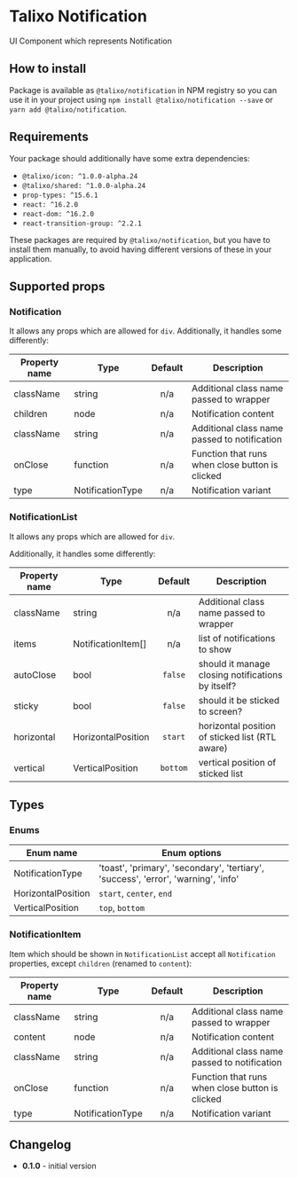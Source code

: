 # Talixo Notification

UI Component which represents Notification

## How to install

Package is available as `@talixo/notification` in NPM registry
so you can use it in your project
using `npm install @talixo/notification --save` or `yarn add @talixo/notification`.

## Requirements

Your package should additionally have some extra dependencies:

- `@talixo/icon: ^1.0.0-alpha.24`
- `@talixo/shared: ^1.0.0-alpha.24`
- `prop-types: ^15.6.1`
- `react: ^16.2.0`
- `react-dom: ^16.2.0`
- `react-transition-group: ^2.2.1`

These packages are required by `@talixo/notification`, but you have to install them manually,
to avoid having different versions of these in your application.

## Supported props

### Notification

It allows any props which are allowed for `div`. Additionally, it handles some differently:

Property name | Type             | Default | Description
--------------|------------------|:-------:|------------------------------------------------
className     | string           | n/a     | Additional class name passed to wrapper
children      | node             | n/a     | Notification content
className     | string           | n/a     | Additional class name passed to notification
onClose       | function         | n/a     | Function that runs when close button is clicked
type          | NotificationType | n/a     | Notification variant

### NotificationList

It allows any props which are allowed for `div`.

Additionally, it handles some differently:

Property name | Type               | Default  | Description
--------------|--------------------|:--------:|------------------------------------------------
className     | string             | n/a      | Additional class name passed to wrapper
items         | NotificationItem[] | n/a      | list of notifications to show
autoClose     | bool               | `false`  | should it manage closing notifications by itself?
sticky        | bool               | `false`  | should it be sticked to screen?
horizontal    | HorizontalPosition | `start`  | horizontal position of sticked list (RTL aware)
vertical      | VerticalPosition   | `bottom` | vertical position of sticked list

## Types

### Enums

Enum name          | Enum options
-------------------|--------------------------------------
NotificationType   | 'toast', 'primary', 'secondary', 'tertiary', 'success', 'error', 'warning', 'info'
HorizontalPosition | `start`, `center`, `end`
VerticalPosition   | `top`, `bottom`

### NotificationItem

Item which should be shown in `NotificationList` accept all `Notification` properties, except `children` (renamed to `content`):

Property name | Type             | Default | Description
--------------|------------------|:-------:|--------------------------------
className     | string           | n/a     | Additional class name passed to wrapper
content       | node             | n/a     | Notification content
className     | string           | n/a     | Additional class name passed to notification
onClose       | function         | n/a     | Function that runs when close button is clicked
type          | NotificationType | n/a     | Notification variant

## Changelog

- **0.1.0** - initial version
